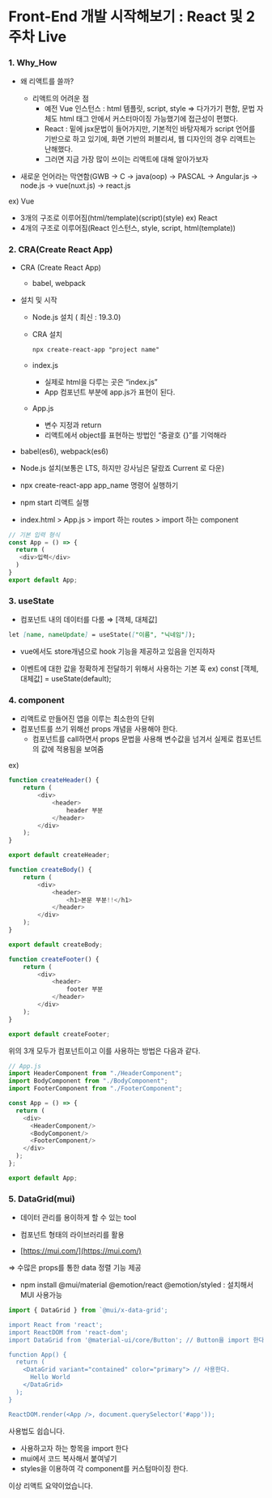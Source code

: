 # Front-End 개발 시작해보기 : React 및 2주차 Live

### 1. Why_How

- 왜 리액트를 쓸까?
    - 리액트의 어려운 점
        - 예전 Vue 인스턴스 : html 템플릿, script, style ⇒ 다가가기 편함, 문법 자체도 html 태그 안에서 커스터마이징 가능했기에 접근성이 편했다.
        - React : 밑에 jsx문법이 들어가지만, 기본적인 바탕자체가 script 언어를 기반으로 하고 있기에, 화면 기반의 퍼블리셔, 웹 디자인의 경우 리액트는 난해했다.
        - 그러면 지금 가장 많이 쓰이는 리액트에 대해 알아가보자
    

- 새로운 언어라는 막연함(GWB -> C -> java(oop) -> PASCAL -> Angular.js -> node.js -> vue(nuxt.js) -> react.js

ex) Vue
- 3개의 구조로 이루어짐(html/template)(script)(style)
ex) React
- 4개의 구조로 이루어짐(React 인스턴스, style, script, html(template))

### 2. CRA(Create React App)

- CRA (Create React App)
    - babel, webpack
    
- 설치 및 시작
    - Node.js 설치 ( 최신 : 19.3.0)
    - CRA 설치
        
        ```markdown
        npx create-react-app "project name"
        ```
        
    - index.js
        - 실제로 html을 다루는 곳은 “index.js”
        - App 컴포넌트 부분에 app.js가 표현이 된다.
        
    - App.js
        - 변수 지정과 return
        - 리액트에서 object를 표현하는 방법인 “중괄호 {}”를 기억해라


- babel(es6), webpack(es6) 

- Node.js 설치(보통은 LTS, 하지만 강사님은 달랐죠 Current 로 다운)
- npx create-react-app app_name 명령어 실행하기
- npm start 리액트 실행
- index.html > App.js > import 하는 routes > import 하는 component

```js
// 기본 입력 형식
const App = () => {
  return (
   <div>입력</div>
  )
}
export default App;
```

### 3. useState

- 컴포넌트 내의 데이터를 다룸 ⇒ [객체, 대체값]

```markdown
let [name, nameUpdate] = useState(["이름", "닉네임"]);
```

- vue에서도 store개념으로 hook 기능을 제공하고 있음을 인지하자

- 이벤트에 대한 값을 정확하게 전달하기 위해서 사용하는 기본 훅
ex) const [객체, 대체값] = useState(default);

### 4. component

- 리액트로 만들어진 앱을 이루는 최소한의 단위
- 컴포넌트를 쓰기 위해선 props 개념을 사용해야 한다.
    - 컴포넌트를 call하면서 props 문법을 사용해 변수값을 넘겨서 실제로 컴포넌트의 값에 적용됨을 보여줌

ex)

```js
function createHeader() {
    return (
        <div>
            <header>
                header 부분
            </header>
        </div>
    );
}

export default createHeader;
```

```js
function createBody() {
    return (
        <div>
            <header>
                <h1>본문 부분!!</h1>
            </header>
        </div>
    );
}

export default createBody;
```

```js
function createFooter() {
    return (
        <div>
            <header>
                footer 부분
            </header>
        </div>
    );
}

export default createFooter;
```

위의 3개 모두가 컴포넌트이고 이를 사용하는 방법은 다음과 같다.

```js
// App.js
import HeaderComponent from "./HeaderComponent";
import BodyComponent from "./BodyComponent";
import FooterComponent from "./FooterComponent";

const App = () => {
  return (
    <div>
      <HeaderComponent/>
      <BodyComponent/>
      <FooterComponent/>
    </div>
  );
};

export default App;
```

### 5. DataGrid(mui)

- 데이터 관리를 용이하게 할 수 있는 tool
- 컴포넌트 형태의 라이브러리를 활용

- [https://mui.com/](https://mui.com/)

⇒ 수많은 props를 통한 data 정렬 기능 제공

- npm install @mui/material @emotion/react @emotion/styled : 설치해서 MUI 사용가능

```js
import { DataGrid } from `@mui/x-data-grid';

import React from 'react';
import ReactDOM from 'react-dom';
import DataGrid from '@material-ui/core/Button'; // Button을 import 한다.

function App() {
  return (
    <DataGrid variant="contained" color="primary"> // 사용한다. 
      Hello World
    </DataGrid>
  );
}

ReactDOM.render(<App />, document.querySelector('#app'));
```

사용법도 쉽습니다.
- 사용하고자 하는 항목을 import 한다
- mui에서 코드 복사해서 붙여넣기
- styles을 이용하여 각 component를 커스텀마이징 한다.

이상 리액트 요약이었습니다.
